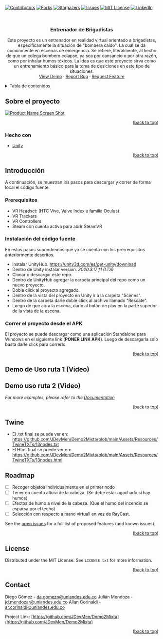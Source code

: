 <div id="top"></div>
<!--
*** Thanks for checking out the Best-README-Template. If you have a suggestion
*** that would make this better, please fork the repo and create a pull request
*** or simply open an issue with the tag "enhancement".
*** Don't forget to give the project a star!
*** Thanks again! Now go create something AMAZING! :D
-->



<!-- PROJECT SHIELDS -->
<!--
*** I'm using markdown "reference style" links for readability.
*** Reference links are enclosed in brackets [ ] instead of parentheses ( ).
*** See the bottom of this document for the declaration of the reference variables
*** for contributors-url, forks-url, etc. This is an optional, concise syntax you may use.
*** https://www.markdownguide.org/basic-syntax/#reference-style-links
-->
[![Contributors][contributors-shield]][contributors-url]
[![Forks][forks-shield]][forks-url]
[![Stargazers][stars-shield]][stars-url]
[![Issues][issues-shield]][issues-url]
[![MIT License][license-shield]][license-url]
[![LinkedIn][linkedin-shield]][linkedin-url]



<!-- PROJECT LOGO -->
<br />
<div align="center">


<h3 align="center">Entrenador de Brigadistas</h3>

  <p align="center">
  
  Este proyecto es un entrenador en realidad virtual orientado a brigadistas, específicamente la situación de "bombera caído". La cual se da comunmente en escenas de emergencia. 
  Se refiere, literalmente, al hecho de que un colega bombero colapse, ya sea por cansancio o por otra razón, como por inhalar humos tóxicos.
  La idea es que este proyecto sirva como un entrenamiento básico para la toma de desiciones en este tipo de situaciones.
  </br>
    <a href="https://github.com/github_username/repo_name">View Demo</a>
    ·
    <a href="https://github.com/JDevMen/Demo2Mixta/issues">Report Bug</a>
    ·
    <a href="https://github.com/JDevMen/Demo2Mixta/issues">Request Feature</a>
  </p>
</div>



<!-- TABLE OF CONTENTS -->
<details>
  <summary>Tabla de contenidos</summary>
  <ol>
    <li>
      <a href="#about-the-project">Sobre el proyecto</a>
      <ul>
        <li><a href="#built-with">Hecho con</a></li>
      </ul>
    </li>
    <li>
      <a href="#getting-started">Introducción</a>
      <ul>
        <li><a href="#prerequisites">Prerrequisitos</a></li>
        <li><a href="#installation">Instalación</a></li>
      </ul>
    </li>
    <li><a href="#usage">Uso</a></li>
    <li><a href="#roadmap">Roadmap</a></li>
    <li><a href="#license">License</a></li>
    <li><a href="#contact">Contacto</a></li>
  </ol>
</details>



<!-- ABOUT THE PROJECT -->
## Sobre el proyecto

[![Product Name Screen Shot][product-screenshot]](https://example.com)



<p align="right">(<a href="#top">back to top</a>)</p>



### Hecho con

* [Unity](https://unity.com/)

<p align="right">(<a href="#top">back to top</a>)</p>



<!-- GETTING STARTED -->
## Introducción
A continuación, se muestran los pasos para descargar y correr de forma local el código fuente.

 ### Prerequisitos
 
 * VR Headset: (HTC Vive, Valve Index u familia Oculus)
 * VR Trackers
 * VR Controllers
 * Steam con cuenta activa para abrir SteamVR

### Instalación del código fuente
En estos pasos supondremos que ya se cuenta con los prerrequisitos anteriormente descritos.

* Instalar UnityHub. https://unity3d.com/es/get-unity/download
* Dentro de Unity instalar version. *2020.3.17 f1 (LTS)*
* Clonar o descargar este repo.
* Dentro de UnityHub agregar la carpeta principal del repo como un nuevo proyecto.
* Doble click al proyecto agregado.
* Dentro de la vista del proyecto en Unity ir a la carpeta "Scenes".
* Dentro de la carpeta darle doble click al archivo llamado "Rescate".
* Luego de que abra la escena, darle al botón de play en la parte superior de la vista de la escena.

### Correr el proyecto desde el APK

El proyecto se puede descargar como una aplicación Standalone para Windows en el siguiente link (**PONER LINK APK**).
Luego de descargarla solo basta darle click para correrlo.

<p align="right">(<a href="#top">back to top</a>)</p>



<!-- USAGE EXAMPLES -->
## Demo de Uso ruta 1 (Video)


## Demo uso ruta 2 (Video)

_For more examples, please refer to the [Documentation](https://example.com)_

<p align="right">(<a href="#top">back to top</a>)</p>


## Twine

* El .txt final se puede ver en: https://github.com/JDevMen/Demo2Mixta/blob/main/Assets/Resources/TwineTXTs/13nodes.txt
* El Html final se puede ver en: https://github.com/JDevMen/Demo2Mixta/blob/main/Assets/Resources/TwineTXTs/13nodes.html



<!-- ROADMAP -->
## Roadmap

- [ ] Recoger objetos individualmente en el primer nodo
- [ ] Tener en cuenta altura de la cabeza. (Se debe estar agachado si hay humos)
- [ ] Efectos de humo a nivel de la cabeza. (Que el humo del incendio se esparsa por el techo)
- [ ] Selección con respecto a mano virtuall en vez de RayCast.

See the [open issues](https://github.com/github_username/repo_name/issues) for a full list of proposed features (and known issues).

<p align="right">(<a href="#top">back to top</a>)</p>



<!-- LICENSE -->
## License

Distributed under the MIT License. See `LICENSE.txt` for more information.

<p align="right">(<a href="#top">back to top</a>)</p>



<!-- CONTACT -->
## Contact

Diego Gómez  - da.gomezp@uniandes.edu.co
Julián Mendoza - jd.mendozar@uniandes.edu.co
Allan Corinaldi - ar.corinaldi@uniandes.edu.co

Project Link: [https://github.com/JDevMen/Demo2Mixta](https://github.com/JDevMen/Demo2Mixta)

<p align="right">(<a href="#top">back to top</a>)</p>



<!-- MARKDOWN LINKS & IMAGES -->
<!-- https://www.markdownguide.org/basic-syntax/#reference-style-links -->
[contributors-shield]: https://img.shields.io/github/contributors/github_username/repo_name.svg?style=for-the-badge
[contributors-url]: https://github.com/github_username/repo_name/graphs/contributors
[forks-shield]: https://img.shields.io/github/forks/github_username/repo_name.svg?style=for-the-badge
[forks-url]: https://github.com/github_username/repo_name/network/members
[stars-shield]: https://img.shields.io/github/stars/github_username/repo_name.svg?style=for-the-badge
[stars-url]: https://github.com/github_username/repo_name/stargazers
[issues-shield]: https://img.shields.io/github/issues/github_username/repo_name.svg?style=for-the-badge
[issues-url]: https://github.com/github_username/repo_name/issues
[license-shield]: https://img.shields.io/github/license/github_username/repo_name.svg?style=for-the-badge
[license-url]: https://github.com/github_username/repo_name/blob/master/LICENSE.txt
[linkedin-shield]: https://img.shields.io/badge/-LinkedIn-black.svg?style=for-the-badge&logo=linkedin&colorB=555
[linkedin-url]: https://linkedin.com/in/linkedin_username
[product-screenshot]: images/screenshot.png
